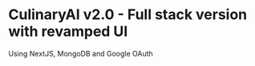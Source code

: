 <h1>CulinaryAI v2.0 - Full stack version with revamped UI</h1>

Using NextJS, MongoDB and Google OAuth

